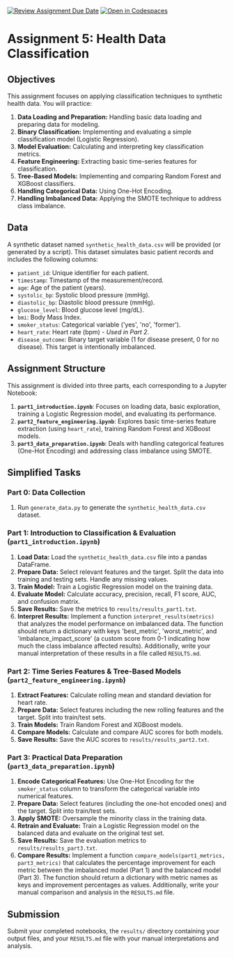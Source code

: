 [![Review Assignment Due Date](https://classroom.github.com/assets/deadline-readme-button-22041afd0340ce965d47ae6ef1cefeee28c7c493a6346c4f15d667ab976d596c.svg)](https://classroom.github.com/a/i99LRj_R)
[![Open in Codespaces](https://classroom.github.com/assets/launch-codespace-2972f46106e565e64193e422d61a12cf1da4916b45550586e14ef0a7c637dd04.svg)](https://classroom.github.com/open-in-codespaces?assignment_repo_id=19421054)
# Assignment 5: Health Data Classification

## Objectives

This assignment focuses on applying classification techniques to synthetic health data. You will practice:

1. **Data Loading and Preparation:** Handling basic data loading and preparing data for modeling.
2. **Binary Classification:** Implementing and evaluating a simple classification model (Logistic Regression).
3. **Model Evaluation:** Calculating and interpreting key classification metrics.
4. **Feature Engineering:** Extracting basic time-series features for classification.
5. **Tree-Based Models:** Implementing and comparing Random Forest and XGBoost classifiers.
6. **Handling Categorical Data:** Using One-Hot Encoding.
7. **Handling Imbalanced Data:** Applying the SMOTE technique to address class imbalance.

## Data

A synthetic dataset named `synthetic_health_data.csv` will be provided (or generated by a script). This dataset simulates basic patient records and includes the following columns:

* `patient_id`: Unique identifier for each patient.
* `timestamp`: Timestamp of the measurement/record.
* `age`: Age of the patient (years).
* `systolic_bp`: Systolic blood pressure (mmHg).
* `diastolic_bp`: Diastolic blood pressure (mmHg).
* `glucose_level`: Blood glucose level (mg/dL).
* `bmi`: Body Mass Index.
* `smoker_status`: Categorical variable ('yes', 'no', 'former').
* `heart_rate`: Heart rate (bpm) - *Used in Part 2*.
* `disease_outcome`: Binary target variable (1 for disease present, 0 for no disease). This target is intentionally imbalanced.

## Assignment Structure

This assignment is divided into three parts, each corresponding to a Jupyter Notebook:

1. **`part1_introduction.ipynb`**: Focuses on loading data, basic exploration, training a Logistic Regression model, and evaluating its performance.
2. **`part2_feature_engineering.ipynb`**: Explores basic time-series feature extraction (using `heart_rate`), training Random Forest and XGBoost models.
3. **`part3_data_preparation.ipynb`**: Deals with handling categorical features (One-Hot Encoding) and addressing class imbalance using SMOTE.

## Simplified Tasks

### Part 0: Data Collection

1. Run `generate_data.py` to generate the `synthetic_health_data.csv` dataset.

### Part 1: Introduction to Classification & Evaluation (`part1_introduction.ipynb`)

1. **Load Data:** Load the `synthetic_health_data.csv` file into a pandas DataFrame.
2. **Prepare Data:** Select relevant features and the target. Split the data into training and testing sets. Handle any missing values.
3. **Train Model:** Train a Logistic Regression model on the training data.
4. **Evaluate Model:** Calculate accuracy, precision, recall, F1 score, AUC, and confusion matrix.
5. **Save Results:** Save the metrics to `results/results_part1.txt`.
6. **Interpret Results:** Implement a function `interpret_results(metrics)` that analyzes the model performance on imbalanced data. The function should return a dictionary with keys 'best_metric', 'worst_metric', and 'imbalance_impact_score' (a custom score from 0-1 indicating how much the class imbalance affected results). Additionally, write your manual interpretation of these results in a file called `RESULTS.md`.

### Part 2: Time Series Features & Tree-Based Models (`part2_feature_engineering.ipynb`)

1. **Extract Features:** Calculate rolling mean and standard deviation for heart rate.
2. **Prepare Data:** Select features including the new rolling features and the target. Split into train/test sets.
3. **Train Models:** Train Random Forest and XGBoost models.
4. **Compare Models:** Calculate and compare AUC scores for both models.
5. **Save Results:** Save the AUC scores to `results/results_part2.txt`.

### Part 3: Practical Data Preparation (`part3_data_preparation.ipynb`)

1. **Encode Categorical Features:** Use One-Hot Encoding for the `smoker_status` column to transform the categorical variable into numerical features.
2. **Prepare Data:** Select features (including the one-hot encoded ones) and the target. Split into train/test sets.
3. **Apply SMOTE:** Oversample the minority class in the training data.
4. **Retrain and Evaluate:** Train a Logistic Regression model on the balanced data and evaluate on the original test set.
5. **Save Results:** Save the evaluation metrics to `results/results_part3.txt`.
6. **Compare Results:** Implement a function `compare_models(part1_metrics, part3_metrics)` that calculates the percentage improvement for each metric between the imbalanced model (Part 1) and the balanced model (Part 3). The function should return a dictionary with metric names as keys and improvement percentages as values. Additionally, write your manual comparison and analysis in the `RESULTS.md` file.

## Submission

Submit your completed notebooks, the `results/` directory containing your output files, and your `RESULTS.md` file with your manual interpretations and analysis.
